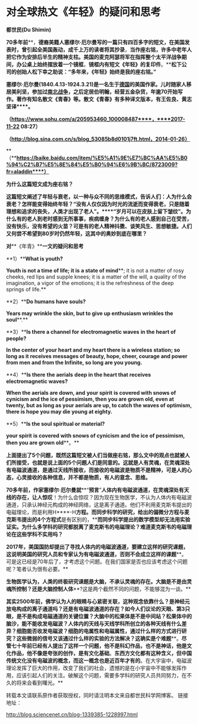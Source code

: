 # 对全球热文《年轻》的疑问和思考

**都世民(Du Shimin)**

**70多年前****，****德裔美籍人塞缪尔·厄尔曼写的一篇只有四百多字的短文，在美国发表时，曾引起全美国轰动，成千上万的读者将其抄录****，****当作座右铭，许多中老年人把它作为安排后半生的精神支柱。美国的麦克阿瑟将军在指挥整个太平洋战争期间，办公桌上始终摆放着一个镜框****，****镜框内有短文《年轻》的复印件****。****松下公司的创始人松下幸之助说：“多年来，《年轻》始终是我的座右铭。”**

**塞缪尔·厄尔曼(1840.4.13-1924.3.21)是一名生于**[**德国**](https://baike.baidu.com/item/德国/147953)**的美国作家。儿时随家人移居美利坚，参加过**[**南北战争**](https://baike.baidu.com/item/南北战争/631932)**，之后定居伯明翰，经营五金杂货，年逾70开始写作。著作有知名散文《青春》等。散文《青春》有多种译文版本，有王佐良、黄志坚译****。**

**（****https://www.sohu.com/a/205953460_100008487****，****2017-11-22 08:27****）**

**（http://blog.sina.com.cn/s/blog_53085b8d0101j7ft.html，2014-01-26）**

**（****https://baike.baidu.com/item/%E5%A1%9E%E7%BC%AA%E5%B0%94%C2%B7%E5%8E%84%E5%B0%94%E6%9B%BC/8723009?fr=aladdin****）**

**为什么这篇短文成为座右铭？**

**这篇短文阐述了年轻与衰老，以一种与众不同的思维模式，告诉人们：人为什么会衰老？怎样能变得始终年轻？****“****没有人仅仅因为时光的流逝而变得衰老，只是随着理想和追求的丧失，人类才出现了老人****”****。****“****岁月可以在皮肤上留下皱纹****”。为什么有的老人到老时感到无所事事，疾病缠身？为什么有的老人感到自己在受苦，没有快乐，没有希望的火苗？可是有的老人精神抖擞、谈笑风生、思想敏捷。人们又何尝不希望到80岁时仍然年轻，这其中的奥妙到底在哪里？**

**对****《年青》****一文的疑问和思考**

**1）****What is youth?**

**Youth is not a time of life; it is** **a state of mind****; it is not a matter of rosy cheeks, red lips and supple knees; it is a matter of the will, a quality of the imagination, a vigor of the emotions; it is the refreshness of the deep springs of life.**

**2）****Do humans have souls?**

**Years may wrinkle the skin, but to give up enthusiasm wrinkles the** **soul****.**

**3）****Is there a channel for** **electromagnetic waves** **in the heart of people?**

**In the center of your heart and my heart there is a wireless station; so long as it receives messages of beauty, hope, cheer, courage and power from men and from the Infinite, so long are you young.**

**4）****Is there** **the aerials** **deep in the heart that receives electromagnetic waves?**

**When the aerials are down, and** **your spirit** **is covered with snows of cynicism and the ice of pessimism, then you are grown old, even at twenty, but as long as your aerials are up, to catch the waves of optimism, there is hope you may die young at eighty.**

**5）****Is the soul spiritual or material?**

**your spirit** **is covered with snows of cynicism and the ice of pessimism, then you are grown old****。**

**上面提出了5个问题，既然这篇短文被人们当做****座右铭****，那么文中的观点也就被人们所接受，也就是说上面的5个问题人们是同意的。这就是人有灵魂，在灵魂深处有电磁波通道，是通过天线所接收，而接收的电磁波是物质不是精神，可是人的心态，心灵接收的各种信息，并不都是物质，有人的意念、思维。**

**70多年前，作家塞缪尔·厄尔曼就****“****预言****”****人体内有电磁波通道，在灵魂深处有天线的存在，让人惊叹****！为什么会惊叹？因为现在生物医学，不认为人体内有电磁波通道，只承认神经元构成的神经网络，这是离子通道。他们不利用麦克斯韦提出的电磁理论，而是利用H****-H****方程。而同步科学的研究，给出的偏微分方程与麦克斯韦提出的4个方程式****是有区别的，****而同步科学提出的数学模型却无法用实验证实。为什么多学科的研究都脱离了麦克斯韦的电磁理论？难道麦克斯韦的电磁理论在这些学科不实用吗？**

**2017年，美国国防却提出了寻找人体内的电磁波通道，要建立这样的研究课题，这说明美国的研究人员和专家认为有电磁波通道，否则不会成立这样的课题****。可是这已经是70年后了，才考虑这个问题。在我们国家是否也应该考虑这个问题呢？笔者认为很有必要。**

**生物医学认为，人类的终极研究课题是大脑，不承认灵魂的存在。大脑是不是由灵魂所控制？还是大脑控制人体****?这是两个截然不同的问题，不能够混为一谈。**

**其实2500年前，佛学认为人的眼睛与心紧密关联，这种观念依靠什么？是神经元放电构成的离子通道吗？还是有电磁波通道的存在？如今人们议论的天眼、第3只眼，是不是构成电磁通道的关键位置？大脑中的松果体是不是中间站？松果体中的脑沙，能不能收发电磁波？人体内的天线与天线学科所创立的各种天线有什么差异？细胞能否收发电磁波？细胞的电属性和电磁属性，通过什么样的方式进行研究？这些微弱的信号又该通过什么样的实验的方法解决？这确实是个难题****。****尽管七十年前已经有人提出了这样一个问题，他不是科幻作品，也不是神话，他是文化作品，他不像是夸张的创作，是有文化基础****。****东西方文化都有这种含义，但中国传统文化没有电磁波的概念，而这一概念也是近百年才有的****。在大宇宙中，电磁波理论发挥了巨大的作用，改变了我们的社会，遗憾的是在小宇宙中不能够发挥作用，应该引起人们的关注。破解这个问题，需要多学科的研究人员共同努力，在不久的将来会看到曙光。**

转载本文请联系原作者获取授权，同时请注明本文来自都世民科学网博客。
链接地址：

http://blog.sciencenet.cn/blog-1339385-1228997.html